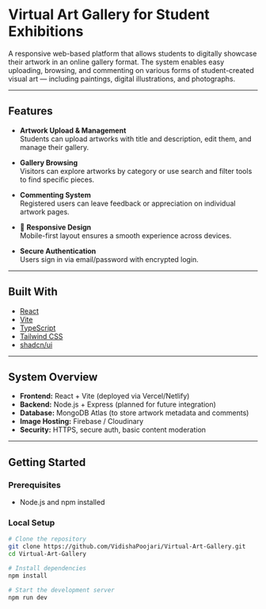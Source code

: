 # Virtual Art Gallery for Student Exhibitions

A responsive web-based platform that allows students to digitally showcase their artwork in an online gallery format. The system enables easy uploading, browsing, and commenting on various forms of student-created visual art — including paintings, digital illustrations, and photographs.

---

## Features

- **Artwork Upload & Management**  
  Students can upload artworks with title and description, edit them, and manage their gallery.

- **Gallery Browsing**  
  Visitors can explore artworks by category or use search and filter tools to find specific pieces.

- **Commenting System**  
  Registered users can leave feedback or appreciation on individual artwork pages.

- 📱 **Responsive Design**  
  Mobile-first layout ensures a smooth experience across devices.

- **Secure Authentication**  
  Users sign in via email/password with encrypted login.

---

## Built With

- [React](https://reactjs.org/)  
- [Vite](https://vitejs.dev/)  
- [TypeScript](https://www.typescriptlang.org/)  
- [Tailwind CSS](https://tailwindcss.com/)  
- [shadcn/ui](https://ui.shadcn.com/)

---

## System Overview

- **Frontend:** React + Vite (deployed via Vercel/Netlify)  
- **Backend:** Node.js + Express (planned for future integration)  
- **Database:** MongoDB Atlas (to store artwork metadata and comments)  
- **Image Hosting:** Firebase / Cloudinary  
- **Security:** HTTPS, secure auth, basic content moderation

---

## Getting Started

### Prerequisites
- Node.js and npm installed

### Local Setup

```bash
# Clone the repository
git clone https://github.com/VidishaPoojari/Virtual-Art-Gallery.git
cd Virtual-Art-Gallery

# Install dependencies
npm install

# Start the development server
npm run dev
